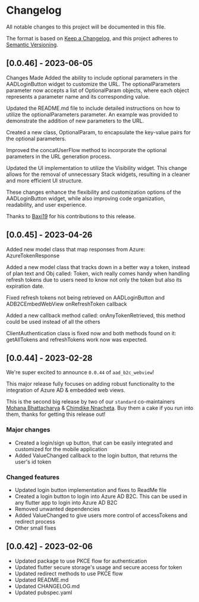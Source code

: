 # Changelog

All notable changes to this project will be documented in this file.

The format is based on [Keep a Changelog](https://keepachangelog.com/en/1.0.0/),
and this project adheres to [Semantic Versioning](https://semver.org/spec/v2.0.0.html).

## [0.0.46] - 2023-06-05
Changes Made
Added the ability to include optional parameters in the AADLoginButton widget to customize the URL. The optionalParameters parameter now accepts a list of OptionalParam objects, where each object represents a parameter name and its corresponding value.

Updated the README.md file to include detailed instructions on how to utilize the optionalParameters parameter. An example was provided to demonstrate the addition of new parameters to the URL.

Created a new class, OptionalParam, to encapsulate the key-value pairs for the optional parameters.

Improved the concatUserFlow method to incorporate the optional parameters in the URL generation process.

Updated the UI implementation to utilize the Visibility widget. This change allows for the removal of unnecessary Stack widgets, resulting in a cleaner and more efficient UI structure.

These changes enhance the flexibility and customization options of the AADLoginButton widget, while also improving code organization, readability, and user experience.

Thanks to [Baxi19](https://github.com/Baxi19) for his contributions to this release.

## [0.0.45] - 2023-04-26

Added new model class that map responses from Azure: AzureTokenResponse

Added a new model class that tracks down in a better way a token, instead of plan text and Obj called: Token, wich really comes handy when handling refresh tokens due to users need to know not only the token but also its expiration date.

Fixed refresh tokens not being retrieved on AADLoginButton and ADB2CEmbedWebView onRefreshToken callback

Added a new callback method called: onAnyTokenRetrieved, this method could be used instead of all the others

ClientAuthentication class is fixed now and both methods found on it: getAllTokens and refreshTokens work now was expected.

## [0.0.44] - 2023-02-28

We're super excited to announce `0.0.44` of `aad_b2c_webview`!

This major release fully focuses on adding robust functionality to the integration of Azure AD & embedded web views.

This is the second big release by two of our `standard` co-maintainers [Mohana Bhattacharya](https://github.com/mohanajuhi166) & [Chimdike Nnacheta](https://github.com/sleeknoah). Buy them a cake if you run into them, thanks for getting this release out!

### Major changes

- Created a login/sign up button, that can be easily integrated and customized for the mobile application
- Added ValueChanged callback to the login button, that returns the user's id token

### Changed features

- Updated login button implementation and fixes to ReadMe file
- Created a login button to login into Azure AD B2C. This can be used in any flutter app to login into Azure AD B2C
- Removed unwanted dependencies
- Added ValueChanged to give users more control of accessTokens and redirect process
- Other small fixes

## [0.0.42] - 2023-02-06

- Updated package to use PKCE flow for authentication
- Updated flutter secure storage's usage and secure access for token
- Updated redirect methods to use PKCE flow
- Updated README.md
- Updated CHANGELOG.md
- Updated pubspec.yaml

